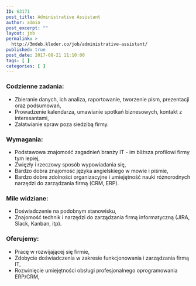 ```yaml
---
ID: 63171
post_title: Administrative Assistant
author: admin
post_excerpt: ""
layout: job
permalink: >
  http://3mdeb.kleder.co/job/administrative-assistant/
published: true
post_date: 2017-08-21 11:10:00
tags: [ ]
categories: [ ]
---
```

### Codzienne zadania:
* Zbieranie danych, ich analiza, raportowanie, tworzenie pism, prezentacji oraz podsumowań,
* Prowadzenie kalendarza, umawianie spotkań biznesowych, kontakt z interesantami,
* Załatwianie spraw poza siedzibą firmy.

### Wymagania:
* Podstawowa znajomość zagadnień branży IT - im bliższa profilowi firmy tym lepiej,
* Zwięzły i rzeczowy sposób wypowiadania się,
* Bardzo dobra znajomość języka angielskiego w mowie i piśmie,
* Bardzo dobre zdolności organizacyjne i umiejętność nauki różnorodnych narzędzi do zarządzania firmą (CRM, ERP).

### Mile widziane:
* Doświadczenie na podobnym stanowisku,
* Znajomość technik i narzędzi do zarządzania firmą informatyczną (JIRA, Slack, Kanban, itp).

### Oferujemy:
* Pracę w rozwijającej się firmie,
* Zdobycie doświadczenia w zakresie funkcjonowania i zarządzania firmą IT,
* Rozwinięcie umiejętności obsługi profesjonalnego oprogramowania ERP/CRM,
